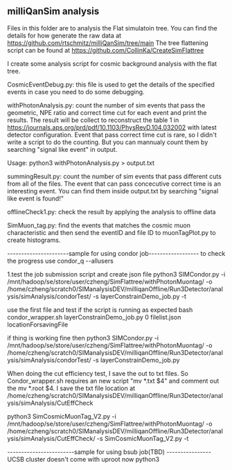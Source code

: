 milliQanSim analysis
----------------------------------------------------------------

Files in this folder are to analysis the Flat simulatoin tree.
You can find the details for how generate the raw data at https://github.com/rtschmitz/milliQanSim/tree/main
The tree flattening script can be found at https://github.com/CollinKa/CreateSimFlattree


I create some analysis script for cosmic background analysis with the flat tree.




CosmicEventDebug.py: this file is used to get the details of the specified events in case you need to do some debugging.

withPhotonAnalysis.py: count the number of sim events that pass the geometric, NPE ratio and correct time cut for each event and print the results. The result will be collect to reconstruct the table 1 in https://journals.aps.org/prd/pdf/10.1103/PhysRevD.104.032002 with latest detector configuration. Event that pass correct time cut is rare, so I didn't write a script to do the counting. But you can mannualy count them by searching "signal like event" in output.

Usage: python3 withPhotonAnalysis.py > output.txt


summingResult.py: count the number of sim events that pass different cuts from all of the files. The event that can pass concecutive correct time is an interesting event. You can find them inside output.txt by searching "signal like event is found!"

offlineCheck1.py: check the result by applying the analysis to offline data


SimMuon_tag.py: find the events that matches the cosmic muon characteristic and then send the eventID and file ID to muonTagPlot.py to create histograms.




----------------------sample for using condor job------------------
to check the progress use condor_q --allusers


1.test the job submission script and create json file
python3 SIMCondor.py -i /mnt/hadoop/se/store/user/czheng/SimFlattree/withPhotonMuontag/ -o /home/czheng/scratch0/SIManalysisDEV/milliqanOffline/Run3Detector/analysis/simAnalysis/condorTest/ -s layerConstrainDemo_job.py -t

use the first file and test if the script is running as expected
bash condor_wrapper.sh layerConstrainDemo_job.py 0 filelist.json locationForsavingFile

if thing is working fine then 
python3 SIMCondor.py -i /mnt/hadoop/se/store/user/czheng/SimFlattree/withPhotonMuontag/ -o /home/czheng/scratch0/SIManalysisDEV/milliqanOffline/Run3Detector/analysis/simAnalysis/condorTest/ -s layerConstrainDemo_job.py


When doing the cut efficiency test, I save the out to txt files. So Condor_wrapper.sh requires an new script "mv *.txt $4" and comment out the mv *.root $4.
I save the txt file location at /home/czheng/scratch0/SIManalysisDEV/milliqanOffline/Run3Detector/analysis/simAnalysis/CutEffCheck


python3 SimCosmicMuonTag_V2.py -i /mnt/hadoop/se/store/user/czheng/SimFlattree/withPhotonMuontag/ -o /home/czheng/scratch0/SIManalysisDEV/milliqanOffline/Run3Detector/analysis/simAnalysis/CutEffCheck/ -s SimCosmicMuonTag_V2.py -t

------------------------sample for using bsub job(TBD) ----------------
UCSB cluster doesn't come with uproot now
python3 






